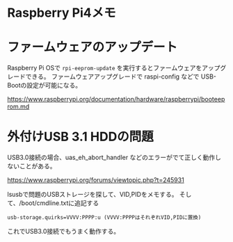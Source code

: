 # Raspberry Pi4メモ

# ファームウェアのアップデート

Raspberry Pi OSで `rpi-eeprom-update` を実行するとファームウェアをアップグレードできる。
ファームウェアアップグレードで raspi-config などで USB-Bootの設定が可能になる。

https://www.raspberrypi.org/documentation/hardware/raspberrypi/booteeprom.md

# 外付けUSB 3.1 HDDの問題

USB3.0接続の場合、uas_eh_abort_handler などのエラーがでて正しく動作しないことがある。

https://www.raspberrypi.org/forums/viewtopic.php?t=245931

lsusbで問題のUSBストレージを探して、VID,PIDをメモする。
そして、/boot/cmdline.txtに追記する

	usb-storage.quirks=VVVV:PPPP:u (VVVV:PPPPはそれぞれVID,PIDに置換)

これでUSB3.0接続でもうまく動作する。

